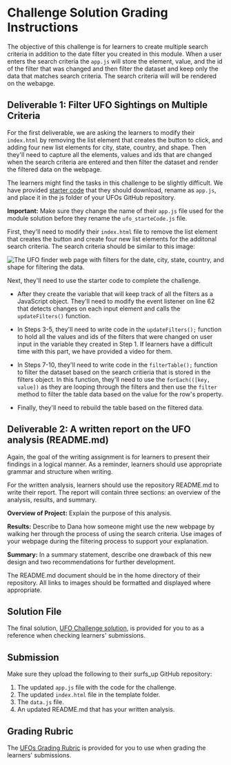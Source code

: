 # Challenge Solution Grading Instructions

The objective of this challenge is for learners to create multiple search criteria in addition to the date filter you created in this module. When a user enters the search criteria the `app.js` will store the element, value, and the id of the filter that was changed and then filter the dataset and keep only the data that matches search criteria. The search criteria will will be rendered on the webapge. 

## Deliverable 1: Filter UFO Sightings on Multiple Criteria

For the first deliverable, we are asking the learners to modify their `index.html` by removing the list element that creates the button to click, and adding four new list elements for city, state, country, and shape.  Then they'll need to capture all the elements, values and ids that are changed when the search criteria are entered and then filter the dataset and render the filtered data on the webpage.  

The learners might find the tasks in this challenge to be slightly difficult. We have provided [starter code](../Resources/ufo_starterCode.js) that they should download, rename as `app.js`, and place it in the js folder of  your UFOs GitHub repository.  

**Important:** Make sure they change the name of their `app.js` file used for the module solution before they rename the `ufo_starteCode.js` file.

First, they'll need to modify their `index.html` file to remove the list element that creates the button and create four new list elements for the additonal search criteria. The search criteria should be similar to this image:

![The UFO finder web page with filters for the date, city, state, country, and shape for filtering the data.](../Resources/UFO_challenge_webpage.png)

Next, they'll need to use the starter code to complete the challenge. 

  * After they create the variable that will keep track of all the filters as a JavaScript object. They'll need to modify the event listener on line 62 that detects changes on each input element and calls the `updateFilters()` function.

  * In Steps 3-5, they'll need to write code in the `updateFilters();` function to hold all the values and ids of the filters that were changed on user input in the variable they created in Step 1. If learners have a difficult time with this part, we have provided a video for them.

  * In Steps 7-10, they'll need to write code in the `filterTable();` function to filter the dataset based on the search critieria that is stored in the filters object.  In this function, they'll need to use the `forEach(([key, value])` as they are looping through the filters and then use the `filter` method to filter the table data based on the value for the row's property.

  * Finally, they'll need to rebuild the table based on the filtered data. 


## Deliverable 2: A written report on the UFO analysis (README.md) 

Again, the goal of the writing assignment is for learners to present their findings in a logical manner. As a reminder, learners should use appropriate grammar and structure when writing.

For the written analysis, learners should use the repository README.md to write their report. The report will contain three sections: an overview of the analysis, results, and summary.

**Overview of Project:** Explain the purpose of this analysis.

**Results:** Describe to Dana how someone might use the new webpage by walking her through the process of using the search criteria. Use images of your webpage during the filtering process to support your explanation.

**Summary:** In a summary statement, describe one drawback of this new design and two recommendations for further development.

The README.md document should be in the home directory of their repository. All links to images should be formatted and displayed where appropriate.

## Solution File

The final solution, [UFO Challenge solution](UFO_Challenge_Files), is provided for you to as a reference when checking learners' submissions.

## Submission

Make sure they upload the following to their surfs_up GitHub repository:

1. The updated `app.js` file with the code for the challenge.
2. The updated `index.html` file in the template folder.
3. The `data.js` file.
4. An updated README.md that has your written analysis.

## Grading Rubric

The [UFOs Grading Rubric](../Resources/UFOs_Grading_Rubric.pdf) is provided for you to use when grading the learners' submissions.

